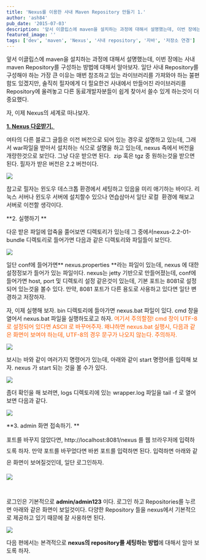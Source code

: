 ```yaml
---
title: 'Nexus를 이용한 사내 Maven Repository 만들기 1.'
author: 'ash84'
pub_date: '2015-07-03'
description: '앞서 이클립스에 maven을 설치하는 과정에 대해서 설명했는데, 이번 장에는 사내 maven Repository를 구성하는 방법에 대해서 알아보자. 일단 사내 Repository를 구성해야 하는 가장 큰 이유는 매번 참조하고 있는 라이브러리를 가져와야 하는 불편함도 있겠지만, 솔직히 필자에게 더 필요한건 사내에서 만들어진 라이브러리를 Repository에 올려놓고 다른 동료개발자분들이 쉽게 찾아서 쓸수 있게 하는것이 더 중요했다.'
featured_image: ''
tags: ['dev', 'maven', 'Nexus', '사내 repository', '자바', '저장소 연경']
---
```



<span style="font-size: 11pt;">앞서 이클립스에 maven을 설치하는 과정에 대해서 설명했는데, 이번 장에는 사내 maven Repository를 구성하는 방법에 대해서 알아보자. 일단 사내 Repository를 구성해야 하는 가장 큰 이유는 매번 참조하고 있는 라이브러리를 가져와야 하는 불편함도 있겠지만, 솔직히 필자에게 더 필요한건 사내에서 만들어진 라이브러리를 Repository에 올려놓고 다른 동료개발자분들이 쉽게 찾아서 쓸수 있게 하는것이 더 중요했다. </span>

<span style="font-size: 11pt;">자, 이제 Nexus의 세계로 떠나보자. </span>

**[<span style="font-size: 11pt;">1. Nexus 다운받기. </span>](http://www.sonatype.org/nexus/go)**

<span style="font-size: 11pt;">여타의 다른 블로그 글들은 이전 버전으로 되어 있는 경우로 설명하고 있는데, 그래서 war파일을 받아서 설치하는 식으로 설명을 하고 있는데, nexus 측에서 버전을 개량한것으로 보인다. 그냥 다운 받으면 된다.  zip 혹은 tgz 중 원하는것을 받으면 된다. 필자가 받은 버전은 2.2 버전이다. </span>

![](http://ash84.net/wp-content/uploads/1/cfile7.uf.156EA43650D276AC1502A8.PNG)

<span style="font-size: 11pt;">참고로 필자는 윈도우 데스크톱 환경에서 세팅하고 있음을 미리 애기하는 바이다. 리눅스 서버나 윈도우 서버에 설치할수 있으나 연습삼아서 일단 로컬  환경에 해보고 서버로 이전할 생각이다. </span>

<span style="font-size: 11pt;">**2. 실행하기 **</span>

<span style="font-size: 11pt;">다운 받은 파일에 압축을 풀어보면 디렉토리가 있는데 그 중에서</span><span style="font-size: 11pt;">nexus-2.2-01-bundle 디렉토리로 들어가면 다음과 같은 디렉토리와 파일들이 보인다. </span>

![](http://ash84.net/wp-content/uploads/1/cfile24.uf.163E473A50D276C51D2AA3.jpg)

<span style="font-size: 11pt;">일단 conf에 들어가면** nexus.properties **라는 파일이 있는데, nexus 에 대한 설정정보가 들어가 있는 파일이다. nexus는 jetty 기반으로 만들어졌는데, conf에 들어가면 host, port 및 디렉토리 설정 같은것이 있는데, 기본 포트는 8081로 설정되어 있는것을 볼수 있다. 만약, 8081 포트가 다른 용도로 사용하고 있다면 일단 변경하고 저장하자. </span>

<script src="https://gist.github.com/4342358.js"></script>

<span style="font-size: 11pt;">자, 이제 실행해 보자. bin 디렉토리에 들아가면 nexus.bat 파일이 있다. cmd 창을 열어서 nexus.bat 파일을 실행하도로고 하자. <span style="color: rgb(255, 94, 0);">여기서 주의할점! cmd 창이 UTF-8 로 설정되어 있다면 ASCII 로 바꾸어주자. 왜냐하면 nexus.bat 실행시, 다음과 같은 화면이 보여야 하는데, UTF-8의 경우 문구가 나오지 않는다. 주의하자. </span></span>

![](http://ash84.net/wp-content/uploads/1/cfile6.uf.1527833850D276E6104AC1.PNG)

<span style="font-size: 11pt;">보시는 바와 같이 여러가지 명령어가 있는데, 아래와 같이</span><span style="font-size: 11pt;"> start 명령어를 입력해 보자. nexus 가 start 되는 것을 볼 수가 있다. </span>

![](http://ash84.net/wp-content/uploads/1/cfile24.uf.126D0E3450D2771E1B7103.PNG)

<span style="font-size: 11pt;">  
</span>

<span style="font-size: 11pt;">좀더 확인을 해 보려면, logs 디렉토리에 있는 wrapper.log 파일을 tail -f 로 열어보면 다음과 같다. </span>

![](http://ash84.net/wp-content/uploads/1/cfile2.uf.2336EF3750D276F51A8BAA.PNG)

<span style="font-size: 11pt;">**3. admin 화면 접속하기. **</span>

<span style="font-size: 11pt; line-height: 2;">포트를 바꾸지 않았다면, http://localhost:8081/nexus 를 웹 브라우저에 입력하도록 하자. 만약 포트를 바꾸었다면 바뀐 포트를 입력하면 된다. 입력하면 아래와 같은 화면이 보여질것인데, 일단 로그인하자. </span>

![](http://ash84.net/wp-content/uploads/1/cfile2.uf.156CF23350D2778618578D.jpg)

 

<span style="font-size: 11pt;">로그인은 기본적으로 **admin/admin123** 이다. 로그인 하고 Repositories를 누르면</span><span style="font-size: 11pt;"> 아래와 같은 화면이 보일것이다. 다양한 Repository 들을 nexus에서 기본적으로 제공하고 있기 때문에 잘 사용하면 된다. </span>

![](http://ash84.net/wp-content/uploads/1/cfile25.uf.11310C3450D277A3136C68.jpg)

<span style="font-size: 11pt;">다음 편에서는 본격적으로 **nexus의 repository를 세팅하는 방법**에 대해서 알아 보도록 하자. </span>

 



